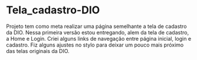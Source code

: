 # Tela_cadastro-DIO
Projeto tem como meta realizar uma página semelhante a tela de cadastro da DIO. Nessa primeira versão estou entregando, alem da tela de cadastro, a Home e Login. Criei alguns links de navegação entre página inicial, login e cadastro. Fiz alguns ajustes no stylo para deixar um pouco mais próximo das telas originais da DIO.
